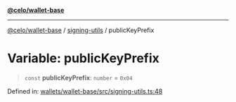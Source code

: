 [**@celo/wallet-base**](../../README.md)

***

[@celo/wallet-base](../../README.md) / [signing-utils](../README.md) / publicKeyPrefix

# Variable: publicKeyPrefix

> `const` **publicKeyPrefix**: `number` = `0x04`

Defined in: [wallets/wallet-base/src/signing-utils.ts:48](https://github.com/celo-org/developer-tooling/blob/master/packages/sdk/wallets/wallet-base/src/signing-utils.ts#L48)
